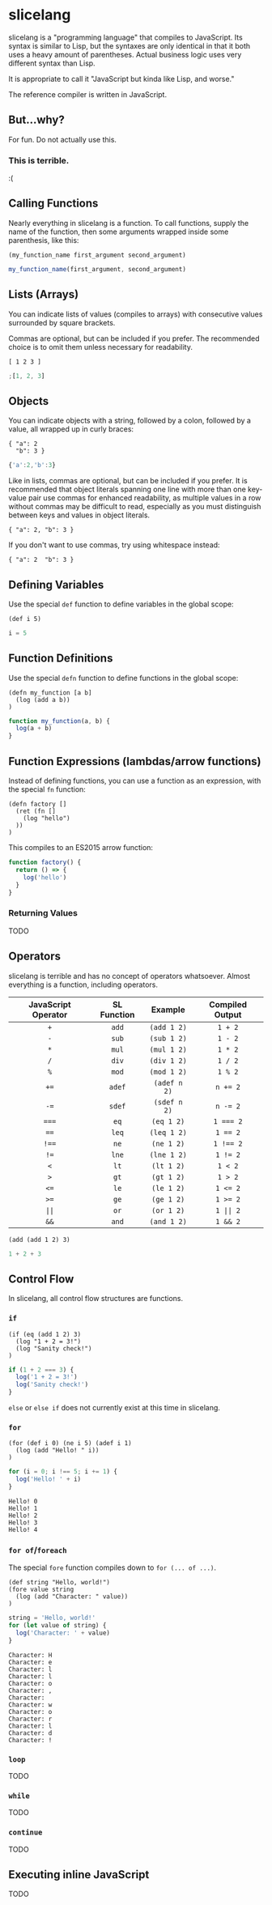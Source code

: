 # slicelang

slicelang is a "programming language" that compiles to JavaScript. Its syntax
is similar to Lisp, but the syntaxes are only identical in that it both uses
a heavy amount of parentheses. Actual business logic uses very different syntax
than Lisp.

It is appropriate to call it "JavaScript but kinda like Lisp, and worse."

The reference compiler is written in JavaScript.

## But...why?

For fun. Do not actually use this.

### This is terrible.

:(

## Calling Functions

Nearly everything in slicelang is a function. To call functions, supply the name
of the function, then some arguments wrapped inside some parenthesis, like this:

```
(my_function_name first_argument second_argument)
```

```js
my_function_name(first_argument, second_argument)
```

## Lists (Arrays)

You can indicate lists of values (compiles to arrays) with consecutive values
surrounded by square brackets.

Commas are optional, but can be included if you prefer. The recommended choice
is to omit them unless necessary for readability.

```
[ 1 2 3 ]
```

```js
;[1, 2, 3]
```

## Objects

You can indicate objects with a string, followed by a colon, followed by a
value, all wrapped up in curly braces:

```
{ "a": 2
  "b": 3 }
```

```js
{'a':2,'b':3}
```

Like in lists, commas are optional, but can be included if you prefer. It is
recommended that object literals spanning one line with more than one key-value
pair use commas for enhanced readability, as multiple values in a row without
commas may be difficult to read, especially as you must distinguish between
keys and values in object literals.

```
{ "a": 2, "b": 3 }
```

If you don't want to use commas, try using whitespace instead:

```
{ "a": 2  "b": 3 }
```

## Defining Variables

Use the special `def` function to define variables in the global scope:

```
(def i 5)
```

```js
i = 5
```

## Function Definitions

Use the special `defn` function to define functions in the global scope:

```
(defn my_function [a b]
  (log (add a b))
)
```

```js
function my_function(a, b) {
  log(a + b)
}
```

## Function Expressions (lambdas/arrow functions)

Instead of defining functions, you can use a function as an expression, with the
special `fn` function:

```
(defn factory []
  (ret (fn []
    (log "hello")
  ))
)
```

This compiles to an ES2015 arrow function:

```js
function factory() {
  return () => {
    log('hello')
  }
}
```

### Returning Values

TODO

## Operators

slicelang is terrible and has no concept of operators whatsoever. Almost
everything is a function, including operators.

| JavaScript Operator | SL Function |   Example    | Compiled Output |
| :-----------------: | :---------: | :----------: | :-------------: |
|         `+`         |    `add`    | `(add 1 2)`  |     `1 + 2`     |
|         `-`         |    `sub`    | `(sub 1 2)`  |     `1 - 2`     |
|         `*`         |    `mul`    | `(mul 1 2)`  |     `1 * 2`     |
|         `/`         |    `div`    | `(div 1 2)`  |     `1 / 2`     |
|         `%`         |    `mod`    | `(mod 1 2)`  |     `1 % 2`     |
|        `+=`         |   `adef`    | `(adef n 2)` |    `n += 2`     |
|        `-=`         |   `sdef`    | `(sdef n 2)` |    `n -= 2`     |
|        `===`        |    `eq`     |  `(eq 1 2)`  |    `1 === 2`    |
|        `==`         |    `leq`    | `(leq 1 2)`  |    `1 == 2`     |
|        `!==`        |    `ne`     |  `(ne 1 2)`  |    `1 !== 2`    |
|        `!=`         |    `lne`    | `(lne 1 2)`  |    `1 != 2`     |
|         `<`         |    `lt`     |  `(lt 1 2)`  |     `1 < 2`     |
|         `>`         |    `gt`     |  `(gt 1 2)`  |     `1 > 2`     |
|        `<=`         |    `le`     |  `(le 1 2)`  |    `1 <= 2`     |
|        `>=`         |    `ge`     |  `(ge 1 2)`  |    `1 >= 2`     |
|       `\|\|`        |    `or`     |  `(or 1 2)`  |   `1 \|\| 2`    |
|        `&&`         |    `and`    | `(and 1 2)`  |    `1 && 2`     |

```
(add (add 1 2) 3)
```

```js
1 + 2 + 3
```

## Control Flow

In slicelang, all control flow structures are functions.

### `if`

```
(if (eq (add 1 2) 3)
  (log "1 + 2 = 3!")
  (log "Sanity check!")
)
```

```js
if (1 + 2 === 3) {
  log('1 + 2 = 3!')
  log('Sanity check!')
}
```

`else` or `else if` does not currently exist at this time in slicelang.

### `for`

```
(for (def i 0) (ne i 5) (adef i 1)
  (log (add "Hello! " i))
)
```

```js
for (i = 0; i !== 5; i += 1) {
  log('Hello! ' + i)
}
```

```
Hello! 0
Hello! 1
Hello! 2
Hello! 3
Hello! 4
```

### `for of`/`foreach`

The special `fore` function compiles down to `for (... of ...)`.

```
(def string "Hello, world!")
(fore value string
  (log (add "Character: " value))
)
```

```js
string = 'Hello, world!'
for (let value of string) {
  log('Character: ' + value)
}
```

```
Character: H
Character: e
Character: l
Character: l
Character: o
Character: ,
Character:
Character: w
Character: o
Character: r
Character: l
Character: d
Character: !
```

### `loop`

TODO

### `while`

TODO

### `continue`

TODO

## Executing inline JavaScript

TODO

